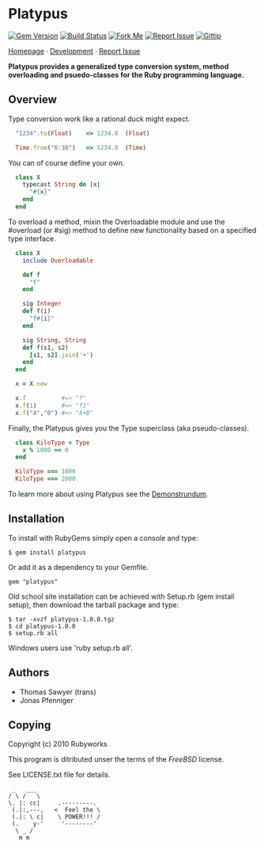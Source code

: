 # Platypus

[![Gem Version](http://img.shields.io/gem/v/platypus.svg?style=flat)](http://rubygems.org/gem/platypus)
[![Build Status](http://img.shields.io/travis/rubyworks/platypus.svg?style=flat)](http://travis-ci.org/rubyworks/platypus)
[![Fork Me](http://img.shields.io/badge/scm-github-blue.svg?style=flat)](http://github.com/rubyworks/platypus)
[![Report Issue](http://img.shields.io/github/issues/rubyworks/platypus.svg?style=flat)](http://github.com/rubyworks/platypus/issues)
[![Gittip](http://img.shields.io/badge/gittip-$1-green.svg?style=flat)](https://www.gittip.com/on/github/rubyworks/)

[Homepage](http://rubyworks.github.com/platypus) &middot;
[Development](http://github.com/rubyworks/platypus) &middot;
[Report Issue](http://github.com/rubyworks/platypus/issues)

<b>Platypus provides a generalized type conversion system,
method overloading and psuedo-classes for the Ruby programming
language.</b>


## Overview

Type conversion work like a rational duck might expect.

```ruby
  "1234".to(Float)    => 1234.0  (Float)

  Time.from("6:30")   => 1234.0  (Time)
```

You can of course define your own.

```ruby
  class X
    typecast String do |x|
      "#{x}"
    end
  end
```

To overload a method, mixin the Overloadable module and use the #overload (or #sig)
method to define new functionality based on a specified type interface.

```ruby
  class X
    include Overloadable

    def f
      "f"
    end

    sig Integer
    def f(i)
      "f#{i}"
    end

    sig String, String
    def f(s1, s2)
      [s1, s2].join('+')
    end
  end

  x = X.new

  x.f          #=> "f"
  x.f(1)       #=> "f1"
  x.f("A","B") #=> "A+B"
```

Finally, the Platypus gives you the Type superclass (aka pseudo-classes).

```ruby
  class KiloType < Type
    x % 1000 == 0
  end

  KiloType === 1000
  KiloType === 2000
```

To learn more about using Platypus see the [Demonstrundum](http://rubyworks.github.com/platypus/docs/demo).


## Installation

To install with RubyGems simply open a console and type:

    $ gem install platypus

Or add it as a dependency to your Gemfile.

    gem "platypus"

Old school site installation can be achieved with Setup.rb (gem install setup),
then download the tarball package and type:

    $ tar -xvzf platypus-1.0.0.tgz
    $ cd platypus-1.0.0
    $ setup.rb all

Windows users use 'ruby setup.rb all'.


## Authors

* Thomas Sawyer (trans)
* Jonas Pfenniger


## Copying

Copyright (c) 2010 Rubyworks

This program is ditributed unser the terms of the *FreeBSD* license.

See LICENSE.txt file for details.


     _   ___
    / \ /   \
    \. |: cc|     .---------.
     (.|:,---,   <  Feel the \
     (.|: \ c|    \ POWER!!! /
     (.    y-'     '--------'
      \ _ /
       m m

